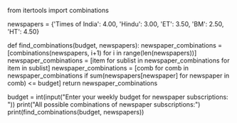 from itertools import combinations

newspapers = {'Times of India': 4.00, 'Hindu': 3.00, 'ET': 3.50, 'BM': 2.50, 'HT': 4.50}

def find_combinations(budget, newspapers):
    newspaper_combinations = [combinations(newspapers, i+1) for i in range(len(newspapers))]
    newspaper_combinations = [item for sublist in newspaper_combinations for item in sublist]
    newspaper_combinations = [comb for comb in newspaper_combinations if sum(newspapers[newspaper] for newspaper in comb) <= budget]
    return newspaper_combinations

budget = int(input("Enter your weekly budget for newspaper subscriptions: "))
print("All possible combinations of newspaper subscriptions:")
print(find_combinations(budget, newspapers))
